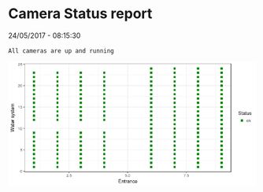 Camera Status report
================
24/05/2017 - 08:15:30

    All cameras are up and running

![](camreport_files/figure-markdown_github/unnamed-chunk-2-1.png)

